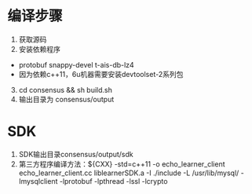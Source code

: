 # 编译步骤
1. 获取源码
2. 安装依赖程序
  - protobuf snappy-devel t-ais-db-lz4
  - 因为依赖c++11，6u机器需要安装devtoolset-2系列包
3. cd consensus && sh build.sh
4. 输出目录为 consensus/output

# SDK
1. SDK输出目录consensus/output/sdk
2. 第三方程序编译方法：${CXX} -std=c++11 -o echo_learner_client echo_learner_client.cc liblearnerSDK.a -I ./include -L /usr/lib/mysql/ -lmysqlclient -lprotobuf -lpthread -lssl -lcrypto
